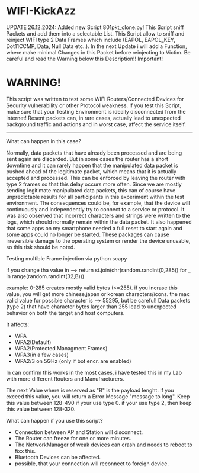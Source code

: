 # WIFI-KickAzz

UPDATE 26.12.2024:
Added new Script 801pkt_clone.py! This Script sniff Packets and add them into a selectable List.
This Script allow to sniff and reinject WIFI type 2 Data Frames which include
(EAPOL, EAPOL_KEY, Dot11CCMP, Data, Null Data etc..).
In the next Update i will add a Function, where make minimal Changes in this Packet
before reinjecting to Victim. Be careful and read the Warning below this Description!! Important!

# WARNING!
This script was written to test some WIFI Routers/Connected Devices for Security vulnerability or other
Protocol weakness. If you test this Script, make sure that your Testing Environment is ideally disconnected from the internet!
Resent packets can, in rare cases, actually lead to unexpected background traffic and actions and in worst case, affect the service itself.


---------------------------------------------
What can happen in this case?

Normally, data packets that have already been processed and are being sent again are discarded. But in some cases the router has a short downtime and it can rarely happen that the manipulated data packet is pushed ahead of the legitimate packet, which means that it is actually accepted and processed. This can be enforced by leaving the router with type 2 frames so that this delay occurs more often.
Since we are mostly sending legitimate manipulated data packets, this can of course have unpredictable results for all participants in this experiment within the test environment.
The consequences could be, for example, that the device will continuously and independently try to connect to a service or protocol. It was also observed that incorrect characters and strings were written to the logs, which should normally remain within the data packet. It also happened that some apps on my smartphone needed a full reset to start again and some apps could no longer be started. These packages can cause irreversible damage to the operating system or render the device unusable, so this risk should be noted.






Testing multible Frame injection via python scapy

if you change tha value in --> return st.join(chr(random.randint(0,285)) for _ in range(random.randint(32,B)))

example: 0-285 creates mostly valid bytes (<=255). if you incrase this value, you will get more chinese,japan or korean characters/icons.
the max valid value for possible character is --> 55295, but be careful! Data packets (type 2) that have character bytes larger than 255 lead to unexpected behavior on both the target and host computers.

It affects: 
- WPA
- WPA2(Default)
- WPA2(Protected Managment Frames)
- WPA3(in a few cases)
- WPA2/3 on 5GHz (only if bot encr. are enabled)

In can confirm this works in the most cases, i have tested this in my Lab with more different Routers and Manufracturers.

The next Value where is reserved as "B" is the payload lenght. If you exceed this value, you will return a Error Message "message to long". Keep this value
between 128-490 if your use type 0. if your use type 2, then keep this value between 128-320.

What can happen if you use this script?
- Connection between AP and Station will disconnect.
- The Router can freeze for one or more minutes.
- The NetworkManager of weak devices can crash and needs to reboot to fixx this.
- Bluetooth Devices can be affected.
- possible, that your connection will reconnect to foreign device.

